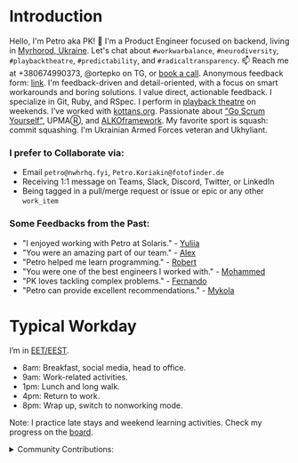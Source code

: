# Introduction
Hello, I'm Petro aka PK! 👋 I'm a Product Engineer focused on backend, living in [Myrhorod, Ukraine](https://goo.gl/maps/J2bcjYx8VnM63ZfeA?coh=178571&entry=tt). Let's chat about `#workwarbalance`, `#neurodiversity`, `#playbacktheatre`, `#predictability`, and `#radicaltransparency`. 📫 Reach me at +380674990373, @ortepko on TG, or [book a call](https://calendly.com/petrokoriakin1/talk-to-petro?back=1&month=2024-08). Anonymous feedback form: [link](https://forms.gle/j9dPdXYgV4qe4o246). I'm feedback-driven and detail-oriented, with a focus on smart workarounds and boring solutions. I value direct, actionable feedback. I specialize in Git, Ruby, and RSpec. I perform in [playback theatre](https://dou.ua/lenta/articles/dou-hobby-playback/) on weekends. I’ve worked with [kottans.org](https://youtube.com/playlist?list=PLEK9H5bICxvoiDKQ7epRpxUDmQotmvsgM). Passionate about ["Go Scrum Yourself"](https://goscrumyourself.carrd.co/), UPMAⓇ, and [ALKOframework](https://gitlab.com/nowhere-inc/tech-ninjas/alkoframework). My favorite sport is squash: commit squashing. I'm Ukrainian Armed Forces veteran and Ukhyliant.


### I prefer to Collaborate via:
- Email `petro@nwhrhq.fyi`, `Petro.Koriakin@fotofinder.de`
- Receiving 1:1 message on Teams, Slack, Discord, Twitter, or LinkedIn
- Being tagged in a pull/merge request or issue or epic or any other `work_item`

### Some Feedbacks from the Past:
- "I enjoyed working with Petro at Solaris." - [Yuliia](https://www.linkedin.com/in/carina-gruehser/)
- "You were an amazing part of our team." - [Alex](https://www.linkedin.com/in/alexander-butt-piercey/)
- "Petro helped me learn programming." - [Robert](https://www.linkedin.com/in/robert-pavlovskyi-2b2225a9/)
- "You were one of the best engineers I worked with." - [Mohammed](https://www.linkedin.com/in/mshbeab/)
- "PK loves tackling complex problems." - [Fernando](https://www.linkedin.com/in/fvfavini/)
- "Petro can provide excellent recommendations." - [Mykola](https://www.linkedin.com/in/hanizex/)

# Typical Workday
I’m in [EET/EEST](https://en.wikipedia.org/wiki/Eastern_European_Time).
- 8am: Breakfast, social media, head to office.
- 9am: Work-related activities.
- 1pm: Lunch and long walk.
- 4pm: Return to work.
- 8pm: Wrap up, switch to nonworking mode.

Note: I practice late stays and weekend learning activities. Check my progress on the [board](https://gitlab.com/petrokoriakin1/petrokoriakin1/-/boards/5432145).

<details>
<summary>Community Contributions:</summary>

- Nov 2010: Failed job interview leading to [the place where GitLab started](https://gitlab.com/gitlab-org/gitlab-foss/-/commit/9ba1224867665844b117fa037e1465bb706b3685).
- Mar 2011: Released my [first RubyGem](https://rubygems.org/gems/threetaps-client/versions).
- 2013: Met DZ at Kharkiv.rb meetups.
- July 2015: Talk about [experiences in the Armed Forces](https://youtu.be/CnRvgnIG3qk).
- Fall 2016: [kottans.org | ruby 2016](https://youtube.com/playlist?list=PLEK9H5bICxvoiDKQ7epRpxUDmQotmvsgM).
- Feb 2019: [Sad story for Kharkiv.rb #3](https://youtu.be/vyE6MeR17w8).
- Mar 2021: Talk on [Neurodiversity](https://youtu.be/aW7W2XVP5Pw).
- Aug 2021: I've lost accesses to all my indentities: email (it was ortepko@gmail.com), [linkedin](https://www.linkedin.com/in/petrokoriakin/), [DOU](https://dou.ua/users/Ortepko/), facebook (deleted completely), [instagram](https://www.instagram.com/ortepko/), [gitlab](https://gitlab.com/petrokoriakin), [twitter](https://twitter.com/pyotr_k), dropbox, [github](https://github.com/petrokoriakin), [youtube](https://www.youtube.com/ortepko) etc.
- Rebuilding identities from scratch.
- Aug 2024: I've got the budget. and [da twittor](https://x.com/petrokoriakin1)
- **->>> We are here**
- To be continued with [ALKOframework](https://gitlab.com/nowhere-inc/tech-ninjas/alkoframework).

</details>

